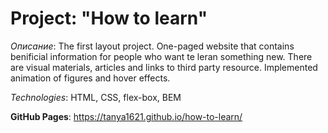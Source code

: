 # Project: "How to learn"

_Описание_: The first layout project. One-paged website that contains benificial information for people who want te leran something new. There are visual materials, articles and links to third party resource. Implemented animation of figures and hover effects.

_Technologies_: HTML, CSS, flex-box, BEM

**GitHub Pages**: https://tanya1621.github.io/how-to-learn/

